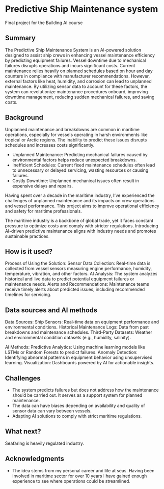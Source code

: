 
# Predictive Ship Maintenance system

Final project for the Building AI course

## Summary

The Predictive Ship Maintenance System is an AI-powered solution designed to assist ship crews in enhancing vessel maintenance efficiency by predicting equipment failures. Vessel downtime due to mechanical failures disrupts operations and incurs significant costs. Current maintenance relies heavily on planned schedules based on hour and day counters in compliance with manufacturer recommendations. However, external factors like heat, humidity, and corrosion can lead to unplanned maintenance. By utilizing sensor data to account for these factors, the system can revolutionize maintenance procedures onboard, improving downtime management, reducing sudden mechanical failures, and saving costs.

## Background

Unplanned maintenance and breakdowns are common in maritime operations, especially for vessels operating in harsh environments like tropical or Arctic regions. The inability to predict these issues disrupts schedules and increases costs significantly.

- Unplanned Maintenance: Predicting mechanical failures caused by environmental factors helps reduce unexpected breakdowns.
- Inefficient Schedules: Current fixed maintenance schedules often lead to unnecessary or delayed servicing, wasting resources or causing failures.
- Costly Downtime: Unplanned mechanical issues often result in expensive delays and repairs.

Having spent over a decade in the maritime industry, I’ve experienced the challenges of unplanned maintenance and its impacts on crew operations and vessel performance. This project aims to improve operational efficiency and safety for maritime professionals.

The maritime industry is a backbone of global trade, yet it faces constant pressure to optimize costs and comply with stricter regulations. Introducing AI-driven predictive maintenance aligns with industry needs and promotes sustainable practices.

## How is it used?

Process of Using the Solution:
Sensor Data Collection: Real-time data is collected from vessel sensors measuring engine performance, humidity, temperature, vibration, and other factors.
AI Analysis: The system analyzes historical and live data to predict potential equipment failures or maintenance needs.
Alerts and Recommendations: Maintenance teams receive timely alerts about predicted issues, including recommended timelines for servicing.

## Data sources and AI methods

Data Sources:
Ship Sensors: Real-time data on equipment performance and environmental conditions.
Historical Maintenance Logs: Data from past breakdowns and maintenance schedules.
Third-Party Datasets: Weather and environmental condition datasets (e.g., humidity, salinity).

AI Methods:
Predictive Analytics: Using machine learning models like LSTMs or Random Forests to predict failures.
Anomaly Detection: Identifying abnormal patterns in equipment behavior using unsupervised learning.
Visualization: Dashboards powered by AI for actionable insights.

## Challenges

- The system predicts failures but does not address how the maintenance should be carried out. It serves as a support system for planned maintenance. 
- The data can have biases depending on availability and quality of sensor data can vary between vessels.
- Adapting AI solutions to comply with strict maritime regulations.

## What next?

Seafaring is heavily regulated industry. 


## Acknowledgments

* The idea stems from my personal career and life at seas. Having been involved in maritime sector for over 10 years I have gained enough experience to see where operations could be streamlined. 
